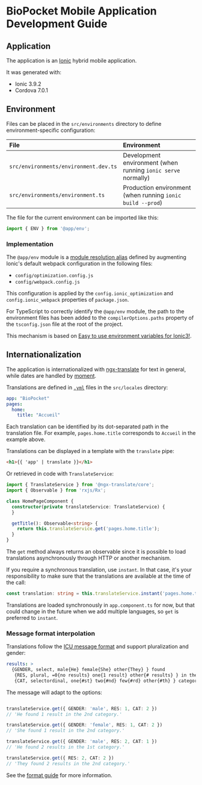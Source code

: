 # BioPocket Mobile Application Development Guide

<!-- START doctoc -->
<!-- END doctoc -->



## Application

The application is an [Ionic][ionic] hybrid mobile application.

It was generated with:

* Ionic 3.9.2
* Cordova 7.0.1



## Environment

Files can be placed in the `src/environments` directory to define
environment-specific configuration:

| File                                  | Environment                                                   |
| :---                                  | :---                                                          |
| `src/environments/environment.dev.ts` | Development environment (when running `ionic serve` normally) |
| `src/environments/environment.ts`     | Production environment (when running `ionic build --prod`)    |

The file for the current environment can be imported like this:

```ts
import { ENV } from '@app/env';
```

### Implementation

The `@app/env` module is a [module resolution alias][webpack-resolve] defined by
augmenting Ionic's default webpack configuration in the following files:

* `config/optimization.config.js`
* `config/webpack.config.js`

This configuration is applied by the `config.ionic_optimization` and
`config.ionic_webpack` properties of `package.json`.

For TypeScript to correctly identify the `@app/env` module, the path to the
environment files has been added to the `compilerOptions.paths` property of the
`tsconfig.json` file at the root of the project.

This mechanism is based on [Easy to use environment variables for Ionic3!][ionic-env-vars].



## Internationalization

The application is internationalized with [ngx-translate][ngx-translate] for
text in general, while dates are handled by [moment][moment].

Translations are defined in [`.yml`][yaml] files in the `src/locales` directory:

```yml
app: "BioPocket"
pages:
  home:
    title: "Accueil"
```

Each translation can be identified by its dot-separated path in the translation
file. For example, `pages.home.title` corresponds to `Accueil` in the example
above.

Translations can be displayed in a template with the `translate` pipe:

```html
<h1>{{ 'app' | translate }}</h1>
```

Or retrieved in code with `TranslateService`:

```ts
import { TranslateService } from '@ngx-translate/core';
import { Observable } from 'rxjs/Rx';

class HomePageComponent {
  constructor(private translateService: TranslateService) {
  }

  getTitle(): Observable<string> {
    return this.translateService.get('pages.home.title');
  }
}
```

The `get` method always returns an observable since it is possible to load
translations asynchronously through HTTP or another mechanism.

If you require a synchronous translation, use `instant`. In that case, it's your
responsibility to make sure that the translations are available at the time of
the call:

```ts
const translation: string = this.translateService.instant('pages.home.title');
```

Translations are loaded synchronously in `app.component.ts` for now, but that
could change in the future when we add multiple languages, so `get` is preferred
to `instant`.

### Message format interpolation

Translations follow the [ICU message format][messageformat] and support
pluralization and gender:

```yml
results: >
  {GENDER, select, male{He} female{She} other{They} } found
   {RES, plural, =0{no results} one{1 result} other{# results} } in the
   {CAT, selectordinal, one{#st} two{#nd} few{#rd} other{#th} } category.
```

The message will adapt to the options:

```ts

translateService.get({ GENDER: 'male', RES: 1, CAT: 2 })
// 'He found 1 result in the 2nd category.'

translateService.get({ GENDER: 'female', RES: 1, CAT: 2 })
// 'She found 1 result in the 2nd category.'

translateService.get({ GENDER: 'male', RES: 2, CAT: 1 })
// 'He found 2 results in the 1st category.'

translateService.get({ RES: 2, CAT: 2 })
// 'They found 2 results in the 2nd category.'
```

See the [format guide][messageformat-guide] for more information.



[ionic]: https://ionicframework.com
[ionic-env-vars]: https://github.com/gshigeto/ionic-environment-variables
[messageformat]: https://messageformat.github.io
[messageformat-guide]: https://messageformat.github.io/guide/
[moment]: https://momentjs.com
[ngx-translate]: http://www.ngx-translate.com
[webpack-resolve]: https://webpack.js.org/configuration/resolve/
[yaml]: http://yaml.org
